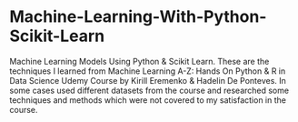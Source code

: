 # Machine-Learning-With-Python-Scikit-Learn
Machine Learning Models Using Python &amp; Scikit Learn. These are the techniques I learned from Machine Learning A-Z: Hands On Python & R in Data Science Udemy Course by Kirill Eremenko & Hadelin De Ponteves. In some cases used different datasets from the course and researched some techniques and methods which were not covered to my satisfaction in the course. 
